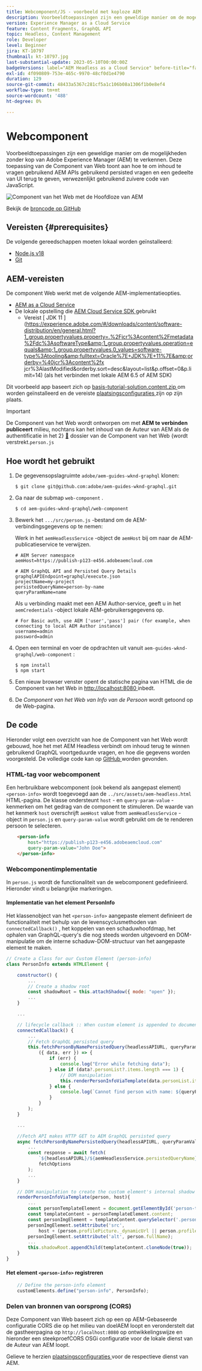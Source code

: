 ```yaml
---
title: Webcomponent/JS - voorbeeld met koploze AEM
description: Voorbeeldtoepassingen zijn een geweldige manier om de mogelijkheden zonder kop van Adobe Experience Manager (AEM) te verkennen. Deze Web Component/JS toepassing toont aan hoe te om inhoud te vragen gebruikend AEM GraphQL APIs gebruikend persisted vragen.
version: Experience Manager as a Cloud Service
feature: Content Fragments, GraphQL API
topic: Headless, Content Management
role: Developer
level: Beginner
jira: KT-10797
thumbnail: kt-10797.jpg
last-substantial-update: 2023-05-10T00:00:00Z
badgeVersions: label="AEM Headless as a Cloud Service" before-title="false"
exl-id: 4f090809-753e-465c-9970-48cf0d1e4790
duration: 129
source-git-commit: 48433a5367c281cf5a1c106b08a1306f1b0e8ef4
workflow-type: tm+mt
source-wordcount: '488'
ht-degree: 0%

---
```


# Webcomponent

Voorbeeldtoepassingen zijn een geweldige manier om de mogelijkheden zonder kop van Adobe Experience Manager (AEM) te verkennen. Deze toepassing van de Component van Web toont aan hoe te om inhoud te vragen gebruikend AEM APIs gebruikend persisted vragen en een gedeelte van UI terug te geven, verwezenlijkt gebruikend zuivere code van JavaScript.

![ Component van het Web met de Hoofdloze van AEM ](./assets/web-component/web-component.png)

Bekijk de [ broncode op GitHub ](https://github.com/adobe/aem-guides-wknd-graphql/tree/main/web-component)

## Vereisten {#prerequisites}

De volgende gereedschappen moeten lokaal worden geïnstalleerd:

+ [ Node.js v18 ](https://nodejs.org/en/)
+ [ Git ](https://git-scm.com/)

## AEM-vereisten

De component Web werkt met de volgende AEM-implementatieopties.

+ [ AEM as a Cloud Service ](https://experienceleague.adobe.com/docs/experience-manager-cloud-service/content/implementing/deploying/overview.html)
+ De lokale opstelling die [ AEM Cloud Service SDK ](https://experienceleague.adobe.com/docs/experience-manager-learn/cloud-service/local-development-environment-set-up/overview.html) gebruikt
   + Vereist [ JDK 11 ](https://experience.adobe.com/#/downloads/content/software-distribution/en/general.html?1_group.propertyvalues.property=.%2Fjcr%3Acontent%2Fmetadata%2Fdc%3AsoftwareType&amp;1_group.propertyvalues.operation=equals&amp;1_group.propertyvalues.0_values=software-type%3Atooling&amp;fulltext=Oracle%7E+JDK%7E+11%7E&amp;orderby=%40jcr%3Acontent%2fx jcr%3AlastModified&amp;orderby.sort=desc&amp;layout=list&amp;p.offset=0&amp;p.limit=14) (als het verbinden met lokale AEM 6.5 of AEM SDK)

Dit voorbeeld app baseert zich op [ basis-tutorial-solution.content.zip ](../multi-step/assets/explore-graphql-api/basic-tutorial-solution.content.zip) om worden geïnstalleerd en de vereiste [ plaatsingsconfiguraties ](../deployment/web-component.md) zijn op zijn plaats.


>[!IMPORTANT]
>
>De Component van het Web wordt ontworpen om met __AEM te verbinden publiceert__ milieu, nochtans kan het inhoud van de Auteur van AEM als de authentificatie in het 2&rbrace; [&#128279;](https://github.com/adobe/aem-guides-wknd-graphql/blob/main/web-component/src/person.js#L11) dossier van de Component van het Web &lbrace;wordt verstrekt.`person.js`

## Hoe wordt het gebruikt

1. De gegevensopslagruimte `adobe/aem-guides-wknd-graphql` klonen:

   ```shell
   $ git clone git@github.com:adobe/aem-guides-wknd-graphql.git
   ```

1. Ga naar de submap `web-component` .

   ```shell
   $ cd aem-guides-wknd-graphql/web-component
   ```

1. Bewerk het `.../src/person.js` -bestand om de AEM-verbindingsgegevens op te nemen:

   Werk in het `aemHeadlessService` -object de `aemHost` bij om naar de AEM-publicatieservice te verwijzen.

   ```plain
   # AEM Server namespace
   aemHost=https://publish-p123-e456.adobeaemcloud.com
   
   # AEM GraphQL API and Persisted Query Details
   graphqlAPIEndpoint=graphql/execute.json
   projectName=my-project
   persistedQueryName=person-by-name
   queryParamName=name
   ```

   Als u verbinding maakt met een AEM Author-service, geeft u in het `aemCredentials` -object lokale AEM-gebruikersgegevens op.

   ```plain
   # For Basic auth, use AEM ['user','pass'] pair (for example, when connecting to local AEM Author instance)
   username=admin
   password=admin
   ```

1. Open een terminal en voer de opdrachten uit vanuit `aem-guides-wknd-graphql/web-component` :

   ```shell
   $ npm install
   $ npm start
   ```

1. Een nieuw browser venster opent de statische pagina van HTML die de Component van het Web in [ http://localhost:8080 ](http://localhost:8080) inbedt.
1. De _Component van het Web van Info van de Persoon_ wordt getoond op de Web-pagina.

## De code

Hieronder volgt een overzicht van hoe de Component van het Web wordt gebouwd, hoe het met AEM Headless verbindt om inhoud terug te winnen gebruikend GraphQL voortgeduurde vragen, en hoe die gegevens worden voorgesteld. De volledige code kan op [ GitHub ](https://github.com/adobe/aem-guides-wknd-graphql/tree/main/web-component) worden gevonden.

### HTML-tag voor webcomponent

Een herbruikbare webcomponent (ook bekend als aangepast element) `<person-info>` wordt toegevoegd aan de `../src/assets/aem-headless.html` HTML-pagina. De klasse ondersteunt `host` - en `query-param-value` -kenmerken om het gedrag van de component te stimuleren. De waarde van het kenmerk `host` overschrijft `aemHost` value from `aemHeadlessService` -object in `person.js` en `query-param-value` wordt gebruikt om de te renderen persoon te selecteren.

```html
    <person-info 
        host="https://publish-p123-e456.adobeaemcloud.com"
        query-param-value="John Doe">
    </person-info>
```

### Webcomponentimplementatie

In `person.js` wordt de functionaliteit van de webcomponent gedefinieerd. Hieronder vindt u belangrijke markeringen.

#### Implementatie van het element PersonInfo

Het klassenobject van het `<person-info>` aangepaste element definieert de functionaliteit met behulp van de levenscyclusmethoden van `connectedCallback()` , het koppelen van een schaduwhoofdmap, het ophalen van GraphQL-query&#39;s die nog steeds worden uitgevoerd en DOM-manipulatie om de interne schaduw-DOM-structuur van het aangepaste element te maken.

```javascript
// Create a Class for our Custom Element (person-info)
class PersonInfo extends HTMLElement {

    constructor() {
        ...
        // Create a shadow root
        const shadowRoot = this.attachShadow({ mode: "open" });
        ...
    }

    ...

    // lifecycle callback :: When custom element is appended to document
    connectedCallback() {
        ...
        // Fetch GraphQL persisted query
        this.fetchPersonByNamePersistedQuery(headlessAPIURL, queryParamValue).then(
            ({ data, err }) => {
                if (err) {
                    console.log("Error while fetching data");
                } else if (data?.personList?.items.length === 1) {
                    // DOM manipulation
                    this.renderPersonInfoViaTemplate(data.personList.items[0], host);
                } else {
                    console.log(`Cannot find person with name: ${queryParamValue}`);
                }
            }
        );
    }

    ...

    //Fetch API makes HTTP GET to AEM GraphQL persisted query
    async fetchPersonByNamePersistedQuery(headlessAPIURL, queryParamValue) {
        ...
        const response = await fetch(
            `${headlessAPIURL}/${aemHeadlessService.persistedQueryName}${encodedParam}`,
            fetchOptions
        );
        ...
    }

    // DOM manipulation to create the custom element's internal shadow DOM structure
    renderPersonInfoViaTemplate(person, host){
        ...
        const personTemplateElement = document.getElementById('person-template');
        const templateContent = personTemplateElement.content;
        const personImgElement = templateContent.querySelector('.person_image');
        personImgElement.setAttribute('src',
            host + (person.profilePicture._dynamicUrl || person.profilePicture._path));
        personImgElement.setAttribute('alt', person.fullName);
        ...
        this.shadowRoot.appendChild(templateContent.cloneNode(true));
    }
}
```

#### Het element `<person-info>` registreren

```javascript
    // Define the person-info element
    customElements.define("person-info", PersonInfo);
```

### Delen van bronnen van oorsprong (CORS)

Deze Component van Web baseert zich op een op AEM-Gebaseerde configuratie CORS die op het milieu van doelAEM loopt en veronderstelt dat de gastheerpagina op `http://localhost:8080` op ontwikkelingswijze en hieronder een steekproefCORS OSGi configuratie voor de lokale dienst van de Auteur van AEM loopt.

Gelieve te herzien [ plaatsingsconfiguraties ](../deployment/web-component.md) voor de respectieve dienst van AEM.
